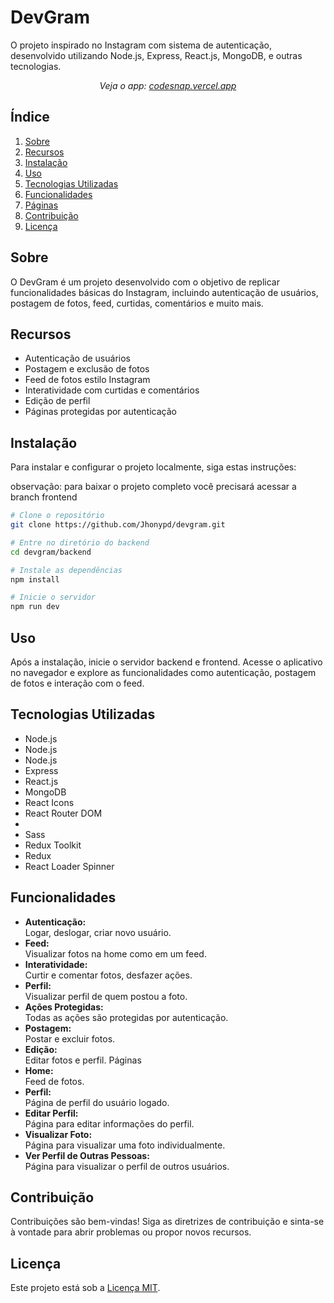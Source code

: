 # DevGram

O projeto inspirado no Instagram com sistema de autenticação, desenvolvido utilizando Node.js, Express, React.js, MongoDB, e outras tecnologias.

<p align="center"><em>Veja o app: <a href="" target="_blank">codesnap.vercel.app</a></em></p>

## Índice

1. [Sobre](#sobre)
2. [Recursos](#recursos)
3. [Instalação](#instalação)
4. [Uso](#uso)
5. [Tecnologias Utilizadas](#tecnologias-utilizadas)
6. [Funcionalidades](#funcionalidades)
7. [Páginas](#páginas)
8. [Contribuição](#contribuição)
9. [Licença](#licença)

## Sobre

O DevGram é um projeto desenvolvido com o objetivo de replicar funcionalidades básicas do Instagram, incluindo autenticação de usuários, postagem de fotos, feed, curtidas, comentários e muito mais.

## Recursos

- Autenticação de usuários
- Postagem e exclusão de fotos
- Feed de fotos estilo Instagram
- Interatividade com curtidas e comentários
- Edição de perfil
- Páginas protegidas por autenticação

## Instalação

Para instalar e configurar o projeto localmente, siga estas instruções:

observação: para baixar o projeto completo você precisará acessar a branch frontend

```bash
# Clone o repositório
git clone https://github.com/Jhonypd/devgram.git

# Entre no diretório do backend
cd devgram/backend

# Instale as dependências
npm install

# Inicie o servidor
npm run dev


```

## Uso

Após a instalação, inicie o servidor backend e frontend. Acesse o aplicativo no navegador e explore as funcionalidades como autenticação, postagem de fotos e interação com o feed.

## Tecnologias Utilizadas

<ul>
    <li>Node.js</li>
    <li>Node.js</li>
    <li>Node.js</li>
    <li>Express</li>
    <li>React.js</li>
    <li>MongoDB</li>
    <li>React Icons</li>
    <li>React Router DOM</li>
    <li></li>
    <li>Sass</li>
    <li>Redux Toolkit</li>
    <li>Redux</li>
    <li>React Loader Spinner</li>
</ul>

## Funcionalidades

<ul>
    <li><strong>Autenticação:</strong></li> Logar, deslogar, criar novo usuário.
    <li><strong>Feed:</strong></li> Visualizar fotos na home como em um feed.
    <li><strong>Interatividade:</strong></li> Curtir e comentar fotos, desfazer ações.
    <li><strong>Perfil:</strong></li> Visualizar perfil de quem postou a foto.
    <li><strong>Ações Protegidas:</strong></li> Todas as ações são protegidas por autenticação.
    <li><strong>Postagem:</strong></li> Postar e excluir fotos.
    <li><strong>Edição:</strong></li> Editar fotos e perfil.
    Páginas
    <li><strong>Home:</strong></li> Feed de fotos.
    <li><strong>Perfil:</strong></li> Página de perfil do usuário logado.
    <li><strong>Editar Perfil:</strong></li> Página para editar informações do perfil.
    <li><strong>Visualizar Foto:</strong></li> Página para visualizar uma foto individualmente.
    <li><strong>Ver Perfil de Outras Pessoas:</strong></li> Página para visualizar o perfil de outros usuários.
</ul>

## Contribuição

Contribuições são bem-vindas! Siga as diretrizes de contribuição e sinta-se à vontade para abrir problemas ou propor novos recursos.

## Licença

Este projeto está sob a [Licença MIT](https://github.com/Jhonypd/devgram/blob/frontend/LICENCE).
